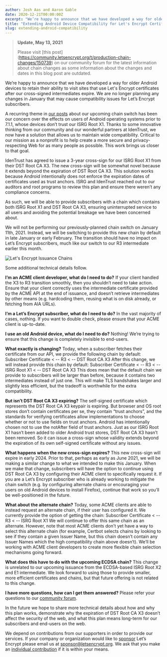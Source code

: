 ```yaml
---
author: Josh Aas and Aaron Gable
date: 2020-12-21T00:00:00Z
excerpt: "We’re happy to announce that we have developed a way for older Android devices to retain their ability to visit sites that use Let's Encrypt certificates after our cross-signed intermediates expire. We are no longer planning any changes in January that may cause compatibility issues for Let’s Encrypt subscribers."
title: "Extending Android Device Compatibility for Let's Encrypt Certificates"
slug: extending-android-compatibility
---
```


> **Update, May 13, 2021**
>
> Please visit [this post] (https://community.letsencrypt.org/t/production-chain-changes/150739) on our community forum for the latest information about chain changes as some information about the changes and dates in this blog post are outdated.

We’re happy to announce that we have developed a way for older Android devices to retain their ability to visit sites that use Let's Encrypt certificates after our cross-signed intermediates expire. We are no longer planning any changes in January that may cause compatibility issues for Let’s Encrypt subscribers.

A recurring theme in [our posts](https://letsencrypt.org/2020/11/06/own-two-feet.html) about our upcoming chain switch has been our concern over the effects on users of Android operating systems prior to 7.1.1, whose devices don’t trust our ISRG Root X1. Thanks to some innovative thinking from our community and our wonderful partners at IdenTrust, we now have a solution that allows us to maintain wide compatibility. Critical to our mission as a nonprofit is to help create a more secure and privacy-respecting Web for as many people as possible. This work brings us closer to that goal.

IdenTrust has agreed to issue a 3-year cross-sign for our ISRG Root X1 from their DST Root CA X3. The new cross-sign will be somewhat novel because it extends beyond the expiration of DST Root CA X3. This solution works because Android intentionally does not enforce the expiration dates of certificates used as trust anchors. ISRG and IdenTrust reached out to our auditors and root programs to review this plan and ensure there weren’t any compliance concerns.

As such, we will be able to provide subscribers with a chain which contains both ISRG Root X1 and DST Root CA X3, ensuring uninterrupted service to all users and avoiding the potential breakage we have been concerned about.

We will not be performing our previously-planned chain switch on January 11th, 2021. Instead, we will be switching to provide this new chain by default in late January or early February. The transition should have no impact on Let’s Encrypt subscribers, much like our switch to our R3 intermediate earlier this month.

![Let's Encrypt Issuance Chains](/images/2020.12.21-android-compat-cert-chain.png)

Some additional technical details follow.

**I’m an ACME client developer, what do I need to do?** If your client handled the X3 to R3 transition smoothly, then you shouldn’t need to take action. Ensure that your client correctly uses the intermediate certificate provided by the ACME API at the end of issuance, and doesn’t retrieve intermediates by other means (e.g. hardcoding them, reusing what is on disk already, or fetching from AIA URLs).

**I’m a Let’s Encrypt subscriber, what do I need to do?** In the vast majority of cases, nothing. If you want to double check, please ensure that your ACME client is up-to-date.

**I use an old Android device, what do I need to do?** Nothing! We’re trying to ensure that this change is completely invisible to end-users.

**What exactly is changing?** Today, when a subscriber fetches their certificate from our API, we provide the following chain by default:
Subscriber Certificate < -- R3 < -- DST Root CA X3
After this change, we will instead provide this chain by default:
Subscriber Certificate < -- R3 < -- ISRG Root X1 < -- DST Root CA X3
This does mean that the default chain we provide to subscribers will be larger than before, because it contains two intermediates instead of just one. This will make TLS handshakes larger and slightly less efficient, but the tradeoff is worthwhile for the extra compatibility.

**But isn’t DST Root CA X3 expiring?** The self-signed certificate which represents the DST Root CA X3 keypair is expiring. But browser and OS root stores don’t contain certificates per se, they contain “trust anchors”, and the standards for verifying certificates allow implementations to choose whether or not to use fields on trust anchors. Android has intentionally chosen not to use the notAfter field of trust anchors. Just as our ISRG Root X1 hasn’t been added to older Android trust stores, DST Root CA X3 hasn’t been removed. So it can issue a cross-sign whose validity extends beyond the expiration of its own self-signed certificate without any issues.

**What happens when the new cross-sign expires?** This new cross-sign will expire in early 2024. Prior to that, perhaps as early as June 2021, we will be making a similar change to what we intended to make this January. When we make that change, subscribers will have the option to continue using DST Root CA X3 by configuring their ACME client to specifically request it. If you are a Let’s Encrypt subscriber who is already working to mitigate the chain switch (e.g. by configuring alternate chains or encouraging your users on old Android devices to install Firefox), continue that work so you’ll be well-positioned in the future.

**What about the alternate chain?** Today, some ACME clients are able to instead request an alternate chain, if their user has configured it. We currently provide the option of getting the chain:
Subscriber Certificate < -- R3 < -- ISRG Root X1
We will continue to offer this same chain as an alternate. However, note that most ACME clients don't yet have a way to select this alternate chain (for example, Certbot selects chains by looking to see if they contain a given Issuer Name, but this chain doesn’t contain any Issuer Names which the high compatibility chain above doesn’t). We’ll be working with ACME client developers to create more flexible chain selection mechanisms going forward.

**What does this have to do with the upcoming ECDSA chain?** This change is unrelated to our upcoming issuance from the ECDSA-based ISRG Root X2 and E1 intermediate. We look forward to using those to provide smaller, more efficient certificates and chains, but that future offering is not related to this change.

**I have more questions, how can I get them answered?** Please refer your questions to our [community forum](https://community.letsencrypt.org/).

In the future we hope to share more technical details about how and why this plan works, demonstrate why the expiration of DST Root CA X3 doesn’t affect the security of the web, and what this plan means long-term for our subscribers and end-users on the web.

We depend on contributions from our supporters in order to provide our services. If your company or organization would like to [sponsor](https://www.abetterinternet.org/sponsor/) Let’s Encrypt please email us at [sponsor@letsencrypt.org](mailto:sponsor@letsencrypt.org). We ask that you make an [individual contribution](https://letsencrypt.org/donate/) if it is within your means.
